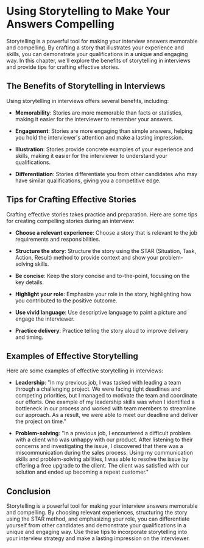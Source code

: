 Using Storytelling to Make Your Answers Compelling
================================================================================================

Storytelling is a powerful tool for making your interview answers memorable and compelling. By crafting a story that illustrates your experience and skills, you can demonstrate your qualifications in a unique and engaging way. In this chapter, we'll explore the benefits of storytelling in interviews and provide tips for crafting effective stories.

The Benefits of Storytelling in Interviews
------------------------------------------

Using storytelling in interviews offers several benefits, including:

* **Memorability**: Stories are more memorable than facts or statistics, making it easier for the interviewer to remember your answers.

* **Engagement**: Stories are more engaging than simple answers, helping you hold the interviewer's attention and make a lasting impression.

* **Illustration**: Stories provide concrete examples of your experience and skills, making it easier for the interviewer to understand your qualifications.

* **Differentiation**: Stories differentiate you from other candidates who may have similar qualifications, giving you a competitive edge.

Tips for Crafting Effective Stories
-----------------------------------

Crafting effective stories takes practice and preparation. Here are some tips for creating compelling stories during an interview:

* **Choose a relevant experience**: Choose a story that is relevant to the job requirements and responsibilities.

* **Structure the story**: Structure the story using the STAR (Situation, Task, Action, Result) method to provide context and show your problem-solving skills.

* **Be concise**: Keep the story concise and to-the-point, focusing on the key details.

* **Highlight your role**: Emphasize your role in the story, highlighting how you contributed to the positive outcome.

* **Use vivid language**: Use descriptive language to paint a picture and engage the interviewer.

* **Practice delivery**: Practice telling the story aloud to improve delivery and timing.

Examples of Effective Storytelling
----------------------------------

Here are some examples of effective storytelling in interviews:

* **Leadership**: "In my previous job, I was tasked with leading a team through a challenging project. We were facing tight deadlines and competing priorities, but I managed to motivate the team and coordinate our efforts. One example of my leadership skills was when I identified a bottleneck in our process and worked with team members to streamline our approach. As a result, we were able to meet our deadline and deliver the project on time."

* **Problem-solving**: "In a previous job, I encountered a difficult problem with a client who was unhappy with our product. After listening to their concerns and investigating the issue, I discovered that there was a miscommunication during the sales process. Using my communication skills and problem-solving abilities, I was able to resolve the issue by offering a free upgrade to the client. The client was satisfied with our solution and ended up becoming a repeat customer."

Conclusion
----------

Storytelling is a powerful tool for making your interview answers memorable and compelling. By choosing relevant experiences, structuring the story using the STAR method, and emphasizing your role, you can differentiate yourself from other candidates and demonstrate your qualifications in a unique and engaging way. Use these tips to incorporate storytelling into your interview strategy and make a lasting impression on the interviewer.
